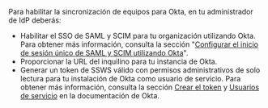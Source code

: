 Para habilitar la sincronización de equipos para Okta, en tu administrador de IdP deberás:

- Habilitar el SSO de SAML y SCIM para tu organización utilizando Okta. Para obtener más información, consulta la sección "[Configurar el inicio de sesión único de SAML y SCIM utilizando Okta](/github/setting-up-and-managing-organizations-and-teams/configuring-saml-single-sign-on-and-scim-using-okta)".
- Proporcionar la URL del inquilino para tu instancia de Okta.
- Generar un token de SSWS válido con permisos administrativos de solo lectura para tu instalación de Okta como usuario de servicio. Para obtener más información, consulta la sección [Crear el token](https://developer.okta.com/docs/guides/create-an-api-token/create-the-token/) y [Usuarios de servicio](https://help.okta.com/en/prod/Content/Topics/Adv_Server_Access/docs/service-users.htm) en la documentación de Okta.
